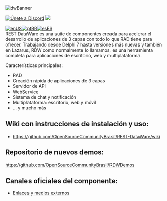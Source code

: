 ![dwBanner](https://user-images.githubusercontent.com/26689802/170095987-9dbc6fd3-a3a1-4514-9027-e0954b43a22a.png)

<a href="https://discord.gg/z8Wj7kQX"><img alt="Únete a Discord" src="https://img.shields.io/discord/918891794597544056?color=blue&label=Discord&logo=discord&style=social"></a> <a href="https://t.me/restdatawareoficial"><img src="https://img.shields.io/badge/Telegram-Únete-blue?style=social&logo=telegram"> </a><br>

[![enUS](https://img.shields.io/badge/Traducir%20a-enUS-blue)](./README_US.md)[![ptBR](https://img.shields.io/badge/Traducir%20a-ptBR-blue)](./README.md)[![esES](https://img.shields.io/badge/Traducir%20a-esES-blue)](./README_ES.md)
<br>
REST DataWare es una suite de componentes creada para acelerar el desarrollo de aplicaciones de 3 capas con todo lo que RAD tiene para ofrecer.
Trabajando desde Delphi 7 hasta versiones más nuevas y también en Lazarus, RDW como normalmente lo llamamos, es una herramienta completa para aplicaciones de escritorio, web y multiplataforma.

Características principales:
* RAD
* Creación rápida de aplicaciones de 3 capas
* Servidor de API
* WebService
* Sistema de chat y notificación
* Multiplataforma: escritorio, web y móvil
* ... y mucho más

## Wiki con instrucciones de instalación y uso:
* https://github.com/OpenSourceCommunityBrasil/REST-DataWare/wiki

## Repositorio de nuevos demos:
https://github.com/OpenSourceCommunityBrasil/RDWDemos

## Canales oficiales del componente:
* [Enlaces y medios externos](https://github.com/OpenSourceCommunityBrasil/REST-DataWare/wiki/Links-e-M%C3%ADdias-Externas)
